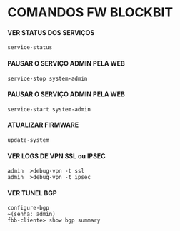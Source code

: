 # COMANDOS FW BLOCKBIT
#### VER STATUS DOS SERVIÇOS
    service-status
#### PAUSAR O SERVIÇO ADMIN PELA WEB
    service-stop system-admin
#### PAUSAR O SERVIÇO ADMIN PELA WEB
    service-start system-admin 
#### ATUALIZAR FIRMWARE   
    update-system
#### VER LOGS DE VPN SSL ou IPSEC    
    admin  >debug-vpn -t ssl  
    admin  >debug-vpn -t ipsec   
#### VER TUNEL BGP     
    configure-bgp
    ~(senha: admin)   
    fbb-cliente> show bgp summary   
